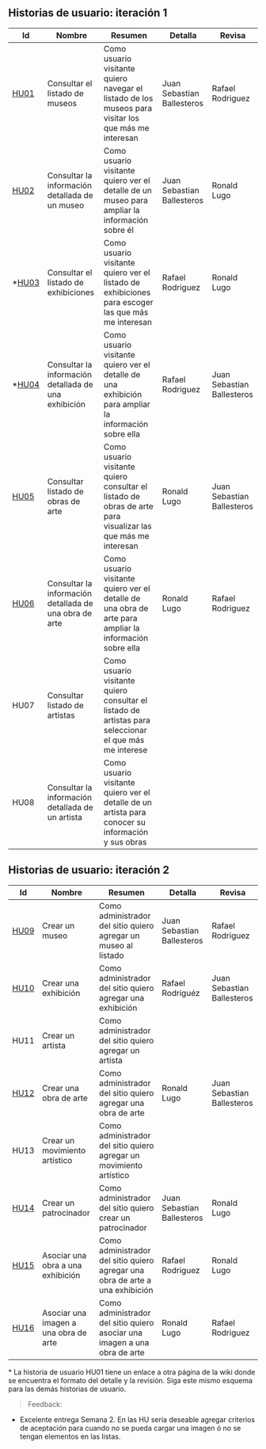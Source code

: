 ## Historias de usuario: iteración 1

| Id             | Nombre                                                 | Resumen                                                                                                      | Detalla | Revisa |
| -------------- | ------------------------------------------------------ | ------------------------------------------------------------------------------------------------------------ | ------- | ------ |
| [HU01](HU01) | Consultar el listado de museos                         | Como usuario visitante quiero navegar el listado de los museos para visitar los que más me interesan         | Juan Sebastian Ballesteros | Rafael Rodriguez |
| [HU02](HU02)           | Consultar la información detallada de un museo         | Como usuario visitante quiero ver el detalle de un museo para ampliar la información sobre él                | Juan Sebastian Ballesteros | Ronald Lugo |
| \*[HU03](HU03) | Consultar el listado de exhibiciones                   | Como usuario visitante quiero ver el listado de exhibiciones para escoger las que más me interesan           | Rafael Rodriguez | Ronald Lugo |
| \*[HU04](HU04) | Consultar la información detallada de una exhibición   | Como usuario visitante quiero ver el detalle de una exhibición para ampliar la información sobre ella        | Rafael Rodriguez | Juan Sebastian Ballesteros |
| [HU05](HU05)   | Consultar listado de obras de arte                     | Como usuario visitante quiero consultar el listado de obras de arte para visualizar las que más me interesan | Ronald Lugo | Juan Sebastian Ballesteros |
| [HU06](HU06)   | Consultar la información detallada de una obra de arte | Como usuario visitante quiero ver el detalle de una obra de arte para ampliar la información sobre ella      | Ronald Lugo | Rafael Rodriguez |
| HU07           | Consultar listado de artistas                          | Como usuario visitante quiero consultar el listado de artistas para seleccionar el que más me interese       |         |        |
| HU08           | Consultar la información detallada de un artista       | Como usuario visitante quiero ver el detalle de un artista para conocer su información y sus obras           |         |        |

## Historias de usuario: iteración 2

| Id   | Nombre                                | Resumen                                                                       | Detalla | Revisa |
| ---- | ------------------------------------- | ----------------------------------------------------------------------------- | ------- | ------ |
| [HU09](HU09) | Crear un museo                        | Como administrador del sitio quiero agregar un museo al listado               | Juan Sebastian Ballesteros | Rafael Rodriguez |
| [HU10](HU10) | Crear una exhibición                  | Como administrador del sitio quiero agregar una exhibición                    | Rafael Rodriguéz | Juan Sebastian Ballesteros |
| HU11 | Crear un artista                      | Como administrador del sitio quiero agregar un artista                        |         |        |
| [HU12](HU12) | Crear una obra de arte                | Como administrador del sitio quiero agregar una obra de arte                  | Ronald Lugo | Juan Sebastian Ballesteros |
| HU13 | Crear un movimiento artístico         | Como administrador del sitio quiero agregar un movimiento artístico           |         |        |
| [HU14](HU14) | Crear un patrocinador                 | Como administrador del sitio quiero crear un patrocinador                     | Juan Sebastian Ballesteros | Ronald Lugo |
|[HU15](HU15) | Asociar una obra a una exhibición     | Como administrador del sitio quiero agregar una obra de arte a una exhibición | Rafael Rodriguez | Ronald Lugo |
| [HU16](HU16) | Asociar una imagen a una obra de arte | Como administrador del sitio quiero asociar una imagen a una obra de arte     | Ronald Lugo | Rafael Rodriguez |

\* La historia de usuario HU01 tiene un enlace a otra página de la wiki donde se encuentra el formato del detalle y la revisión. Siga este mismo esquema para las demás historias de usuario.

> Feedback:

- Excelente entrega Semana 2.
En las HU seria deseable agregar criterios de aceptación para cuando no se pueda cargar una imagen ó no se tengan elementos en las listas.

